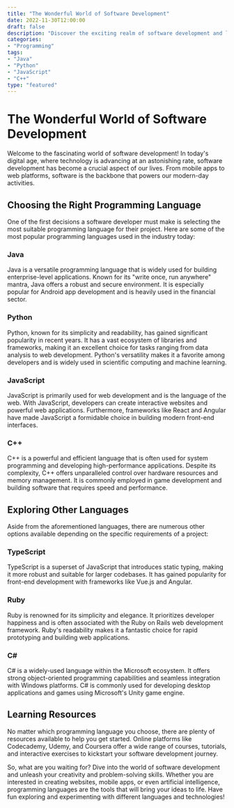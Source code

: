 ```yaml
--- 
title: "The Wonderful World of Software Development" 
date: 2022-11-30T12:00:00 
draft: false 
description: "Discover the exciting realm of software development and learn about different programming languages." 
categories: 
- "Programming" 
tags: 
- "Java" 
- "Python" 
- "JavaScript" 
- "C++" 
type: "featured" 
--- 
```


# The Wonderful World of Software Development

Welcome to the fascinating world of software development! In today's digital age, where technology is advancing at an astonishing rate, software development has become a crucial aspect of our lives. From mobile apps to web platforms, software is the backbone that powers our modern-day activities.

## Choosing the Right Programming Language

One of the first decisions a software developer must make is selecting the most suitable programming language for their project. Here are some of the most popular programming languages used in the industry today:

### Java

Java is a versatile programming language that is widely used for building enterprise-level applications. Known for its "write once, run anywhere" mantra, Java offers a robust and secure environment. It is especially popular for Android app development and is heavily used in the financial sector.

### Python

Python, known for its simplicity and readability, has gained significant popularity in recent years. It has a vast ecosystem of libraries and frameworks, making it an excellent choice for tasks ranging from data analysis to web development. Python's versatility makes it a favorite among developers and is widely used in scientific computing and machine learning.

### JavaScript

JavaScript is primarily used for web development and is the language of the web. With JavaScript, developers can create interactive websites and powerful web applications. Furthermore, frameworks like React and Angular have made JavaScript a formidable choice in building modern front-end interfaces.

### C++

C++ is a powerful and efficient language that is often used for system programming and developing high-performance applications. Despite its complexity, C++ offers unparalleled control over hardware resources and memory management. It is commonly employed in game development and building software that requires speed and performance.

## Exploring Other Languages

Aside from the aforementioned languages, there are numerous other options available depending on the specific requirements of a project:

### TypeScript

TypeScript is a superset of JavaScript that introduces static typing, making it more robust and suitable for larger codebases. It has gained popularity for front-end development with frameworks like Vue.js and Angular.

### Ruby

Ruby is renowned for its simplicity and elegance. It prioritizes developer happiness and is often associated with the Ruby on Rails web development framework. Ruby's readability makes it a fantastic choice for rapid prototyping and building web applications.

### C#

C# is a widely-used language within the Microsoft ecosystem. It offers strong object-oriented programming capabilities and seamless integration with Windows platforms. C# is commonly used for developing desktop applications and games using Microsoft's Unity game engine.

## Learning Resources

No matter which programming language you choose, there are plenty of resources available to help you get started. Online platforms like Codecademy, Udemy, and Coursera offer a wide range of courses, tutorials, and interactive exercises to kickstart your software development journey.

So, what are you waiting for? Dive into the world of software development and unleash your creativity and problem-solving skills. Whether you are interested in creating websites, mobile apps, or even artificial intelligence, programming languages are the tools that will bring your ideas to life. Have fun exploring and experimenting with different languages and technologies!
